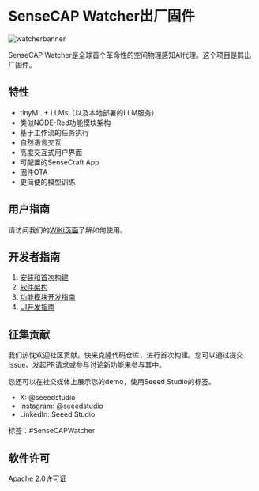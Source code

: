 # SenseCAP Watcher出厂固件

![watcherbanner](docs/img/watcherbanner.jpg)

SenseCAP Watcher是全球首个革命性的空间物理感知AI代理。这个项目是其出厂固件。

## 特性

- tinyML + LLMs（以及本地部署的LLM服务）
- 类似NODE-Red功能模块架构
- 基于工作流的任务执行
- 自然语言交互
- 高度交互式用户界面
- 可配置的SenseCraft App
- 固件OTA
- 更简便的模型训练

## 用户指南

请访问我们的[WiKi页面](https://wiki.seeedstudio.com/watcher/)了解如何使用。

## 开发者指南

1. [安装和首次构建](docs/installation_CN.md)
2. [软件架构](docs/architecture_CN.md)
3. [功能模块开发指南](docs/function_module_dev_guide_CN.md)
4. [UI开发指南](docs/UI_Intergration_Guide_CN.md)

## 征集贡献

我们热忱欢迎社区贡献。快来克隆代码仓库，进行首次构建。您可以通过提交Issue、发起PR请求或参与讨论新功能来参与其中。

您还可以在社交媒体上展示您的demo，使用Seeed Studio的标签。

- X: @seeedstudio
- Instagram: @seeedstudio
- LinkedIn: Seeed Studio

标签：#SenseCAPWatcher

## 软件许可

Apache 2.0许可证
